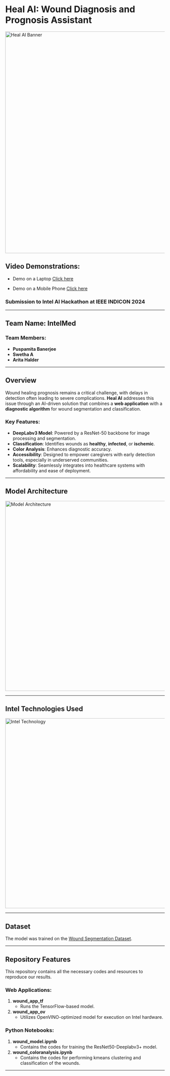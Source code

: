 # **Heal AI: Wound Diagnosis and Prognosis Assistant**  

<img src="https://github.com/user-attachments/assets/21b320ea-a816-4c52-b953-5a1970c36a09" alt="Heal AI Banner" width="700"/>  

## Video Demonstrations:

- Demo on a Laptop [Click here](https://github.com/user-attachments/assets/28f1e948-7985-4e12-b2ca-5d59b5ba349c)

- Demo on a Mobile Phone [Click here](https://github.com/user-attachments/assets/7b70a8ac-3e97-40f3-8b2d-0a85c4bfc2f1)


### Submission to **Intel AI Hackathon** at **IEEE INDICON 2024**  

---

## **Team Name:** IntelMed  
### **Team Members:**  
- **Puspamita Banerjee**  
- **Swetha A**  
- **Arita Halder**  

---

## **Overview**  
Wound healing prognosis remains a critical challenge, with delays in detection often leading to severe complications. **Heal AI** addresses this issue through an AI-driven solution that combines a **web application** with a **diagnostic algorithm** for wound segmentation and classification.

### **Key Features:**  
- **DeepLabv3 Model**: Powered by a ResNet-50 backbone for image processing and segmentation.  
- **Classification**: Identifies wounds as **healthy**, **infected**, or **ischemic**.  
- **Color Analysis**: Enhances diagnostic accuracy.  
- **Accessibility**: Designed to empower caregivers with early detection tools, especially in underserved communities.  
- **Scalability**: Seamlessly integrates into healthcare systems with affordability and ease of deployment.  

---

## **Model Architecture**  
<img src="https://github.com/user-attachments/assets/66fc4ca5-5677-4fe0-916f-c277cd1311b0" alt="Model Architecture" width="600"/>  

---

## **Intel Technologies Used**  
<img src="https://github.com/user-attachments/assets/d6b1fee7-648f-4d8a-86a3-c66a98adf85b" alt="Intel Technology" width="600"/>  


---

## **Dataset**  
The model was trained on the [Wound Segmentation Dataset](https://www.kaggle.com/datasets/leoscode/wound-segmentation-images/data).  

---

## **Repository Features**  

This repository contains all the necessary codes and resources to reproduce our results.  

### **Web Applications:**  
1. **wound_app_tf**  
   - Runs the TensorFlow-based model.  
2. **wound_app_ov**  
   - Utilizes OpenVINO-optimized model for execution on Intel hardware.
  
### **Python Notebooks:**  
1. **wound_model.ipynb**  
   - Contains the codes for training the ResNet50-Deeplabv3+ model.  
2. **wound_coloranalysis.ipynb**  
   - Contains the codes for performing kmeans clustering and classification of the wounds.  

---

